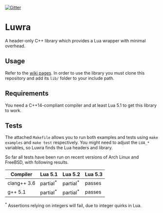 [![Gitter](https://badges.gitter.im/Join%20Chat.svg)](https://gitter.im/vapourismo/luwra)

# Luwra
A header-only C++ library which provides a Lua wrapper with minimal overhead.

## Usage
Refer to the [wiki pages](https://github.com/vapourismo/luwra/wiki). In order to use the library
you must clone this repository and add its `lib/` folder to your include path.

## Requirements
You need a C++14-compliant compiler and at least Lua 5.1 to get this library to work.

## Tests
The attached `Makefile` allows you to run both examples and tests using `make examples` and
`make test` respectively. You might need to adjust the `LUA_*` variables, so Luwra finds the
Lua headers and library.

So far all tests have been run on recent versions of Arch Linux and FreeBSD, with following results.

 Compiler    | Lua 5.1             | Lua 5.2             | Lua 5.3
-------------|---------------------|---------------------|---------
 clang++ 3.6 | partial<sup>*</sup> | partial<sup>*</sup> | passes
 g++ 5.1     | partial<sup>*</sup> | partial<sup>*</sup> | passes

<sup>*</sup> Assertions relying on integers will fail, due to integer quirks in Lua.
